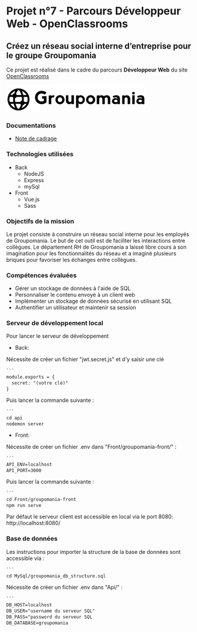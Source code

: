 # Projet n°7 - Parcours Développeur Web - OpenClassrooms
## Créez un réseau social interne d’entreprise pour le groupe Groupomania

Ce projet est réalisé dans le cadre du parcours **Développeur Web** du site [OpenClassrooms](https://openclassrooms.com/ "OpenClassrooms")

![Logo Groupomania](Front/groupomania-front/src/assets/Groupomania_Logos/small-logo.png)

### Documentations
* [Note de cadrage](z-docs/Groupomania_Specs_FR_DWJ_VF.pdf)

### Technologies utilisées
* Back
    * NodeJS
    * Express
    * mySql
* Front
    * Vue.js 
    * Sass

### Objectifs de la mission
Le projet consiste à construire un réseau social interne pour les employés de Groupomania. Le but de cet outil est de faciliter les interactions entre collègues. Le département RH de Groupomania a laissé libre cours à son imagination pour les fonctionnalités du réseau et a imaginé plusieurs briques pour favoriser les échanges entre collègues.

### Compétences évaluées
* Gérer un stockage de données à l'aide de SQL
* Personnaliser le contenu envoyé à un client web
* Implémenter un stockage de données sécurisé en utilisant SQL
* Authentifier un utilisateur et maintenir sa session

### Serveur de développement local
Pour lancer le serveur de développement

* Back:

Nécessite de créer un fichier "jwt.secret.js" et d'y saisir une clé
    
    ```
    module.exports = {
      secret: "(votre clé)"
    }
    
Puis lancer la commande suivante :
    
    ``` 
    cd api
    nodemon server

* Front:

Nécessite de créer un fichier .env dans "Front/groupomania-front/" :
    
    ```
    API_ENV=localhost
    API_PORT=3000


Puis lancer la commande suivante :
    
    ``` 
    cd Front/groupomania-front
    npm run serve

Par défaut le serveur client est accessible en local via le port 8080: http://localhost:8080/

### Base de données  

Les instructions pour importer la structure de la base de données sont accessible via :
    
    ```
    cd MySql/groupomania_db_structure.sql

Nécessite de créer un fichier .env dans "Api/" :

    ```
    DB_HOST=localhost
    DB_USER="username du serveur SQL"
    DB_PASS="password du serveur SQL
    DB_DATABASE=groupomania

